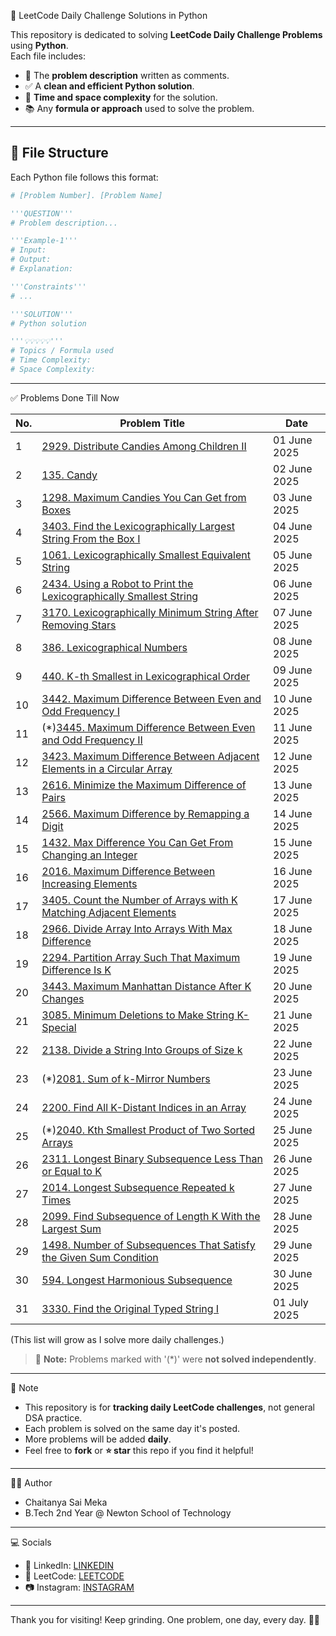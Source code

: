 🐍 LeetCode Daily Challenge Solutions in Python

This repository is dedicated to solving **LeetCode Daily Challenge Problems** using **Python**.  
Each file includes:

- 📌 The **problem description** written as comments.
- ✅ A **clean and efficient Python solution**.
- 🧠 **Time and space complexity** for the solution.
- 📚 Any **formula or approach** used to solve the problem.

---

## 📂 File Structure

Each Python file follows this format:

```python
# [Problem Number]. [Problem Name]

'''QUESTION'''
# Problem description...

'''Example-1'''
# Input:
# Output:
# Explanation:

'''Constraints'''
# ...

'''SOLUTION'''
# Python solution

'''💡💡💡💡💡'''
# Topics / Formula used
# Time Complexity:
# Space Complexity:
```

---

✅ Problems Done Till Now

| No. | Problem Title                                      | Date        |
|-----|----------------------------------------------------|-------------|
| 1   | [2929. Distribute Candies Among Children II](https://leetcode.com/problems/distribute-candies-among-children-ii/)| 01 June 2025 |
| 2   | [135. Candy](https://leetcode.com/problems/candy/)| 02 June 2025 |
| 3   | [1298. Maximum Candies You Can Get from Boxes](https://leetcode.com/problems/maximum-candies-you-can-get-from-boxes/)| 03 June 2025 |
| 4   | [3403. Find the Lexicographically Largest String From the Box I](https://leetcode.com/problems/find-the-lexicographically-largest-string-from-the-box-i/)| 04 June 2025 |
| 5   | [1061. Lexicographically Smallest Equivalent String](https://leetcode.com/problems/lexicographically-smallest-equivalent-string/)| 05 June 2025 |
| 6   | [2434. Using a Robot to Print the Lexicographically Smallest String](https://leetcode.com/problems/using-a-robot-to-print-the-lexicographically-smallest-string/)| 06 June 2025 |
| 7   | [3170. Lexicographically Minimum String After Removing Stars](https://leetcode.com/problems/lexicographically-minimum-string-after-removing-stars/)| 07 June 2025 |
| 8   | [386. Lexicographical Numbers](https://leetcode.com/problems/lexicographical-numbers/)| 08 June 2025 |
| 9   | [440. K-th Smallest in Lexicographical Order](https://leetcode.com/problems/k-th-smallest-in-lexicographical-order/)| 09 June 2025 |
| 10  | [3442. Maximum Difference Between Even and Odd Frequency I](https://leetcode.com/problems/maximum-difference-between-even-and-odd-frequency-i/)| 10 June 2025 |
| 11  | (*)[3445. Maximum Difference Between Even and Odd Frequency II](https://leetcode.com/problems/maximum-difference-between-even-and-odd-frequency-ii/)| 11 June 2025 |
| 12  | [3423. Maximum Difference Between Adjacent Elements in a Circular Array](https://leetcode.com/problems/maximum-difference-between-adjacent-elements-in-a-circular-array/)| 12 June 2025 |
| 13  | [2616. Minimize the Maximum Difference of Pairs](https://leetcode.com/problems/minimize-the-maximum-difference-of-pairs/)| 13 June 2025 |
| 14  | [2566. Maximum Difference by Remapping a Digit](https://leetcode.com/problems/maximum-difference-by-remapping-a-digit/)| 14 June 2025 |
| 15  | [1432. Max Difference You Can Get From Changing an Integer](https://leetcode.com/problems/max-difference-you-can-get-from-changing-an-integer/)| 15 June 2025 |
| 16  | [2016. Maximum Difference Between Increasing Elements](https://leetcode.com/problems/maximum-difference-between-increasing-elements/)| 16 June 2025 |
| 17  | [3405. Count the Number of Arrays with K Matching Adjacent Elements](https://leetcode.com/problems/count-the-number-of-arrays-with-k-matching-adjacent-elements/)| 17 June 2025 |
| 18  | [2966. Divide Array Into Arrays With Max Difference](https://leetcode.com/problems/divide-array-into-arrays-with-max-difference/)| 18 June 2025 |
| 19  | [2294. Partition Array Such That Maximum Difference Is K](https://leetcode.com/problems/partition-array-such-that-maximum-difference-is-k/)| 19 June 2025 |
| 20  | [3443. Maximum Manhattan Distance After K Changes](https://leetcode.com/problems/maximum-manhattan-distance-after-k-changes/)| 20 June 2025 |
| 21  | [3085. Minimum Deletions to Make String K-Special](https://leetcode.com/problems/minimum-deletions-to-make-string-k-special/)| 21 June 2025 |
| 22  | [2138. Divide a String Into Groups of Size k](https://leetcode.com/problems/divide-a-string-into-groups-of-size-k/)| 22 June 2025 |
| 23  | (*)[2081. Sum of k-Mirror Numbers](https://leetcode.com/problems/sum-of-k-mirror-numbers/)| 23 June 2025 |
| 24  | [2200. Find All K-Distant Indices in an Array](https://leetcode.com/problems/find-all-k-distant-indices-in-an-array/)| 24 June 2025 |
| 25  | (*)[2040. Kth Smallest Product of Two Sorted Arrays](https://leetcode.com/problems/kth-smallest-product-of-two-sorted-arrays/)| 25 June 2025 |
| 26  | [2311. Longest Binary Subsequence Less Than or Equal to K](https://leetcode.com/problems/longest-binary-subsequence-less-than-or-equal-to-k/)| 26 June 2025 |
| 27  | [2014. Longest Subsequence Repeated k Times](https://leetcode.com/problems/longest-subsequence-repeated-k-times/)| 27 June 2025 |
| 28  | [2099. Find Subsequence of Length K With the Largest Sum](https://leetcode.com/problems/find-subsequence-of-length-k-with-the-largest-sum/)| 28 June 2025 |
| 29  | [1498. Number of Subsequences That Satisfy the Given Sum Condition](https://leetcode.com/problems/number-of-subsequences-that-satisfy-the-given-sum-condition/)| 29 June 2025 |
| 30  | [594. Longest Harmonious Subsequence](https://leetcode.com/problems/longest-harmonious-subsequence/)| 30 June 2025 |
| 31  | [3330. Find the Original Typed String I](https://leetcode.com/problems/find-the-original-typed-string-i/)| 01 July 2025 |

(This list will grow as I solve more daily challenges.)

> 🔸 **Note:** Problems marked with '(*)' were **not solved independently**.  
---

📌 Note

- This repository is for **tracking daily LeetCode challenges**, not general DSA practice.
- Each problem is solved on the same day it's posted.
- More problems will be added **daily**.
- Feel free to **fork** or **⭐ star** this repo if you find it helpful!

---

👨‍💻 Author

- Chaitanya Sai Meka
- B.Tech 2nd Year @ Newton School of Technology

---

💻 Socials

- 🔗 LinkedIn: [LINKEDIN](https://www.linkedin.com/in/chaitanya-sai-meka/)  
- 🧩 LeetCode: [LEETCODE](https://leetcode.com/u/chaitanyasai_meka/)  
- 📷 Instagram: [INSTAGRAM](https://www.instagram.com/chaitanyasai_meka/)


---

Thank you for visiting!
Keep grinding. One problem, one day, every day. 🚀🐍
